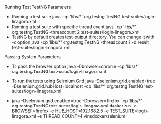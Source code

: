 

Running Test
TestNG Parameters
- Running a test suite
  java -cp 'libs/*' org.testng.TestNG test-suites/login-linagora.xml
- Running a test suite with specific thread count
  java -cp 'libs/*' org.testng.TestNG -threadcount 2 test-suites/login-linagora.xml
- TestNG by default creates test-output directory. You can change it with -d option
  java -cp 'libs/*' org.testng.TestNG -threadcount 2 -d result test-suites/login-linagora.xml


Passing System Parameters
- To pass the browser option
  java -Dbrowser=chrome -cp 'libs/*' org.testng.TestNG test-suite/login-linagora.xml

- To run the tests using Selenium Grid
  java -Dselenium.grid.enabled=true -Dselenium.grid.hubHost=localhost -cp 'libs/*' org.testng.TestNG test-suites/login-linagora.xml
- java -Dselenium.grid.enabled=true -Dbrowser=firefox -cp 'libs/*' org.testng.TestNG test-suites/login-linagora.xml
  docker run -e BROWSER=firefox -e HUB_HOST=192.168.2.5 -e TEST_SUITE=login-linagora.xml -e THREAD_COUNT=4 vinsdocker/selenium

